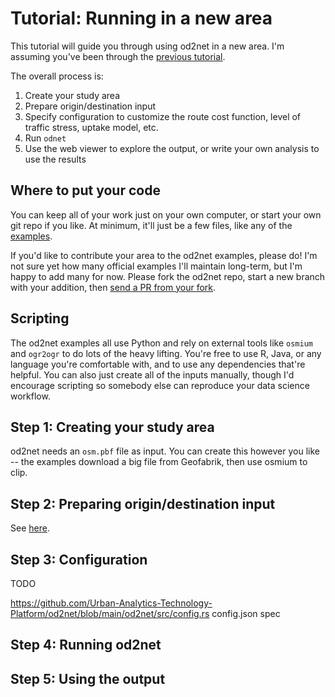 # Tutorial: Running in a new area

This tutorial will guide you through using od2net in a new area. I'm assuming you've been through the [previous tutorial](tutorial_examples.md).

The overall process is:

1.  Create your study area
2.  Prepare origin/destination input
3.  Specify configuration to customize the route cost function, level of traffic stress, uptake model, etc.
4.  Run `odnet`
5.  Use the web viewer to explore the output, or write your own analysis to use the results

## Where to put your code

You can keep all of your work just on your own computer, or start your own git repo if you like. At minimum, it'll just be a few files, like any of the [examples](https://github.com/Urban-Analytics-Technology-Platform/od2net/tree/main/examples/london).

If you'd like to contribute your area to the od2net examples, please do! I'm not sure yet how many official examples I'll maintain long-term, but I'm happy to add many for now. Please fork the od2net repo, start a new branch with your addition, then [send a PR from your fork](https://docs.github.com/en/pull-requests/collaborating-with-pull-requests/proposing-changes-to-your-work-with-pull-requests/creating-a-pull-request-from-a-fork).

## Scripting

The od2net examples all use Python and rely on external tools like `osmium` and `ogr2ogr` to do lots of the heavy lifting. You're free to use R, Java, or any language you're comfortable with, and to use any dependencies that're helpful. You can also just create all of the inputs manually, though I'd encourage scripting so somebody else can reproduce your data science workflow.

## Step 1: Creating your study area

od2net needs an `osm.pbf` file as input. You can create this however you like -- the examples download a big file from Geofabrik, then use osmium to clip.

## Step 2: Preparing origin/destination input

See [here](config_od.md).

## Step 3: Configuration

TODO

https://github.com/Urban-Analytics-Technology-Platform/od2net/blob/main/od2net/src/config.rs
config.json spec

## Step 4: Running od2net

## Step 5: Using the output
